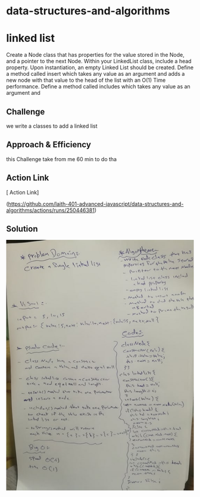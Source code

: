 # data-structures-and-algorithms

# linked list

Create a Node class that has properties for the value stored in the Node, and a pointer to the next Node.
Within your LinkedList class, include a head property. Upon instantiation, an empty Linked List should be created.
Define a method called insert which takes any value as an argument and adds a new node with that value to the head of the list with an O(1) Time performance.
Define a method called includes which takes any value as an argument and
## Challenge
<!-- Description of the challenge -->
we write a classes to add a linked list

## Approach & Efficiency
<!-- What approach did you take? Why? What is the Big O space/time for this approach? -->
this Challenge take from me 60 min  to do tha

## Action Link 

[ Action Link]

(https://github.com/laith-401-advanced-javascript/data-structures-and-algorithms/actions/runs/250446381)

## Solution
<!-- Embedded whiteboard image -->

![IMAGE](../../asset/linked.jpg)